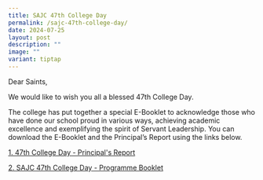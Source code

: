 ```yaml
---
title: SAJC 47th College Day
permalink: /sajc-47th-college-day/
date: 2024-07-25
layout: post
description: ""
image: ""
variant: tiptap
---
```

<p>Dear Saints,</p>
<p>We would like to wish you all a blessed 47th College Day.</p>
<p></p>
<p>The college has put together a special E-Booklet to acknowledge those
who have done our school proud in various ways, achieving academic excellence
and exemplifying the spirit of Servant Leadership. You can download the
E-Booklet and the Principal’s Report using the links below.</p>
<p></p>
<p><a href="https://drive.google.com/file/d/1ofBCFKooa8F66J392mcIHMfYOuc2p_0A/view?usp=drive_link" rel="noopener noreferrer nofollow" target="_blank">1. 47th College Day - Principal's Report</a>
</p>
<p><a href="https://drive.google.com/file/d/1W3NmhRfaHZKDteyYaXVaaP2OlmgwUAU7/view?usp=drive_link" rel="noopener noreferrer nofollow" target="_blank">2. SAJC 47th College Day - Programme Booklet</a>
</p>